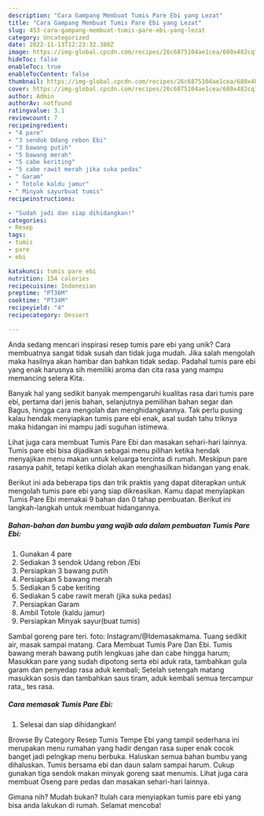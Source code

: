 ```yaml
---
description: "Cara Gampang Membuat Tumis Pare Ebi yang Lezat"
title: "Cara Gampang Membuat Tumis Pare Ebi yang Lezat"
slug: 453-cara-gampang-membuat-tumis-pare-ebi-yang-lezat
category: Uncategorized
date: 2022-11-13T12:23:32.388Z
image: https://img-global.cpcdn.com/recipes/26c6875104ae1cea/680x482cq70/tumis-pare-ebi-foto-resep-utama.jpg
hideToc: false
enableToc: true
enableTocContent: false
thumbnail: https://img-global.cpcdn.com/recipes/26c6875104ae1cea/680x482cq70/tumis-pare-ebi-foto-resep-utama.jpg
cover: https://img-global.cpcdn.com/recipes/26c6875104ae1cea/680x482cq70/tumis-pare-ebi-foto-resep-utama.jpg
author: Admin
authorAv: notfound
ratingvalue: 3.1
reviewcount: 7
recipeingredient:
- "4 pare"
- "3 sendok Udang rebon Ebi"
- "3 bawang putih"
- "5 bawang merah"
- "5 cabe keriting"
- "5 cabe rawit merah jika suka pedas"
- " Garam"
- " Totole kaldu jamur"
- " Minyak sayurbuat tumis"
recipeinstructions:

- "Sudah jadi dan siap dihidangkan!"
categories:
- Resep
tags:
- tumis
- pare
- ebi

katakunci: tumis pare ebi 
nutrition: 154 calories
recipecuisine: Indonesian
preptime: "PT36M"
cooktime: "PT34M"
recipeyield: "4"
recipecategory: Dessert

---
```





Anda sedang mencari inspirasi resep tumis pare ebi yang unik? Cara membuatnya sangat tidak susah dan tidak juga mudah. Jika salah mengolah maka hasilnya akan hambar dan bahkan tidak sedap. Padahal tumis pare ebi yang enak harusnya sih memiliki aroma dan cita rasa yang mampu memancing selera Kita.





Banyak hal yang sedikit banyak mempengaruhi kualitas rasa dari tumis pare ebi, pertama dari jenis bahan, selanjutnya pemilihan bahan segar dan Bagus, hingga cara mengolah dan menghidangkannya. Tak perlu pusing kalau hendak menyiapkan tumis pare ebi enak,      asal sudah tahu triknya maka hidangan ini mampu jadi suguhan istimewa.














Lihat juga cara membuat Tumis Pare Ebi dan masakan sehari-hari lainnya. Tumis pare ebi bisa dijadikan sebagai menu pilihan ketika hendak menyajikan menu makan untuk keluarga tercinta di rumah. Meskipun pare rasanya pahit, tetapi ketika diolah akan menghasilkan hidangan yang enak.






Berikut ini ada beberapa tips dan trik praktis yang dapat diterapkan untuk mengolah tumis pare ebi yang siap dikreasikan. Kamu dapat menyiapkan Tumis Pare Ebi memakai 9 bahan dan 0 tahap pembuatan. Berikut ini langkah-langkah untuk membuat hidangannya.

<!--inarticleads1-->

##### Bahan-bahan dan bumbu yang wajib ada dalam pembuatan Tumis Pare Ebi:

1. Gunakan 4 pare
1. Sediakan 3 sendok Udang rebon /Ebi
1. Persiapkan 3 bawang putih
1. Persiapkan 5 bawang merah
1. Sediakan 5 cabe keriting
1. Sediakan 5 cabe rawit merah (jika suka pedas)
1. Persiapkan  Garam
1. Ambil  Totole (kaldu jamur)
1. Persiapkan  Minyak sayur(buat tumis)


Sambal goreng pare teri. foto: Instagram/@Idemasakmama. Tuang sedikit air, masak sampai matang. Cara Membuat Tumis Pare Dan Ebi. Tumis bawang merah bawang putih lengkuas jahe dan cabe hingga harum; Masukkan pare yang sudah dipotong serta ebi aduk rata, tambahkan gula garam dan penyedap rasa aduk kembali; Setelah setengah matang masukkan sosis dan tambahkan saus tiram, aduk kembali semua tercampur rata,, tes rasa. 

<!--inarticleads2-->

##### Cara memasak Tumis Pare Ebi:


1. Selesai dan siap dihidangkan!

Browse By Category Resep Tumis Tempe Ebi yang tampil sederhana ini merupakan menu rumahan yang hadir dengan rasa super enak cocok banget jadi pelngkap menu berbuka. Haluskan semua bahan bumbu yang dihaluskan. Tumis bersama ebi dan daun salam sampai harum. Cukup gunakan tiga sendok makan minyak goreng saat menumis. Lihat juga cara membuat Oseng pare pedas dan masakan sehari-hari lainnya. 

Gimana nih? Mudah bukan? Itulah cara menyiapkan tumis pare ebi yang bisa anda lakukan di rumah. Selamat mencoba!
